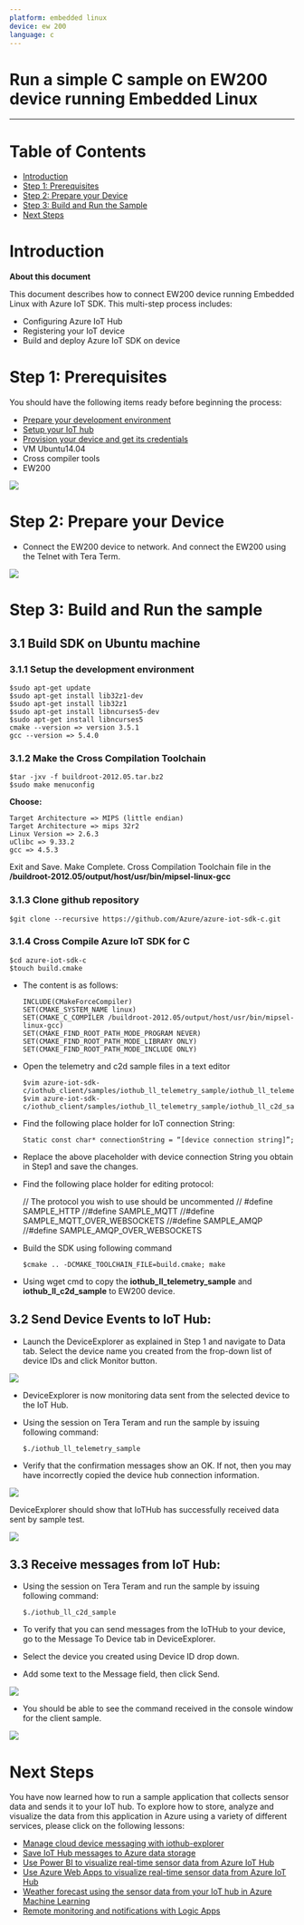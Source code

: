 ```yaml
---
platform: embedded linux
device: ew 200
language: c
---
```


Run a simple C sample on EW200 device running Embedded Linux
===
---

# Table of Contents

-   [Introduction](#Introduction)
-   [Step 1: Prerequisites](#Prerequisites)
-   [Step 2: Prepare your Device](#PrepareDevice)
-   [Step 3: Build and Run the Sample](#Build)
-   [Next Steps](#NextSteps)

<a name="Introduction"></a>
# Introduction

**About this document**

This document describes how to connect EW200 device running Embedded Linux with Azure IoT SDK. This multi-step process includes:
-   Configuring Azure IoT Hub
-   Registering your IoT device
-   Build and deploy Azure IoT SDK on device

<a name="Prerequisites"></a>
# Step 1: Prerequisites

You should have the following items ready before beginning the process:

-   [Prepare your development environment][setup-devbox-linux]
-   [Setup your IoT hub][lnk-setup-iot-hub]
-   [Provision your device and get its credentials][lnk-manage-iot-hub]
-   VM Ubuntu14.04
-   Cross compiler tools
-   EW200

![](./media/ew200/1.jpg)

<a name="PrepareDevice"></a>
# Step 2: Prepare your Device
-   Connect the EW200 device to network. And connect the EW200 using the Telnet with Tera Term.

![](./media/ew200/2.png)

<a name="Build"></a>
# Step 3: Build and Run the sample

## 3.1 Build SDK on Ubuntu machine

### 3.1.1 Setup the development environment

    $sudo apt-get update
    $sudo apt-get install lib32z1-dev
    $sudo apt-get install lib32z1
    $sudo apt-get install libncurses5-dev
    $sudo apt-get install libncurses5
    cmake --version => version 3.5.1
    gcc --version => 5.4.0

### 3.1.2 Make the Cross Compilation Toolchain

    $tar -jxv -f buildroot-2012.05.tar.bz2
    $sudo make menuconfig

**Choose:**

    Target Architecture => MIPS (little endian)
    Target Architecture => mips 32r2
    Linux Version => 2.6.3
    uClibc => 9.33.2
    gcc => 4.5.3

Exit and Save. Make Complete. Cross Compilation Toolchain file in the  **/buildroot-2012.05/output/host/usr/bin/mipsel-linux-gcc**

### 3.1.3 Clone github repository

    $git clone --recursive https://github.com/Azure/azure-iot-sdk-c.git

### 3.1.4 Cross Compile Azure IoT SDK for C

    $cd azure-iot-sdk-c
    $touch build.cmake

-   The content is as follows:

        INCLUDE(CMakeForceCompiler)
        SET(CMAKE_SYSTEM_NAME linux)
        SET(CMAKE_C_COMPILER /buildroot-2012.05/output/host/usr/bin/mipsel-linux-gcc)
        SET(CMAKE_FIND_ROOT_PATH_MODE_PROGRAM NEVER)
        SET(CMAKE_FIND_ROOT_PATH_MODE_LIBRARY ONLY)
        SET(CMAKE_FIND_ROOT_PATH_MODE_INCLUDE ONLY)

-   Open the telemetry and c2d sample files in a text editor

        $vim azure-iot-sdk-c/iothub_client/samples/iothub_ll_telemetry_sample/iothub_ll_telemetry_sample.c
        $vim azure-iot-sdk-c/iothub_client/samples/iothub_ll_telemetry_sample/iothub_ll_c2d_sample.c

-   Find the following place holder for IoT connection String:

        Static const char* connectionString = “[device connection string]”;

-   Replace the above placeholder with device connection String you obtain in Step1 and save the changes.
-   Find the following place holder for editing protocol:

    // The protocol you wish to use should be uncommented
     //
     #define SAMPLE_HTTP
     //#define SAMPLE_MQTT
     //#define SAMPLE_MQTT_OVER_WEBSOCKETS
     //#define SAMPLE_AMQP
     //#define SAMPLE_AMQP_OVER_WEBSOCKETS

-   Build the SDK using following command

        $cmake .. -DCMAKE_TOOLCHAIN_FILE=build.cmake; make

-   Using wget cmd to copy the **iothub\_ll\_telemetry\_sample** and **iothub_ll_c2d_sample** to EW200 device.

## 3.2 Send Device Events to IoT Hub:

-   Launch the DeviceExplorer as explained in Step 1 and navigate to Data tab. Select the device name you created from the frop-down list of device IDs and click Monitor button.

![](./media/ew200/3.png)

-   DeviceExplorer is now monitoring data sent from the selected device to the IoT Hub.
-   Using the session on Tera Teram and run the sample by issuing following command:

        $./iothub_ll_telemetry_sample

-   Verify that the confirmation messages show an OK. If not, then you may have incorrectly copied the device hub connection information.

![](./media/ew200/4.png)

DeviceExplorer should show that IoTHub has successfully received data sent by sample test.

![](./media/ew200/5.png)

## 3.3 Receive messages from IoT Hub:

-   Using the session on Tera Teram and run the sample by issuing following command:

        $./iothub_ll_c2d_sample

-   To verify that you can send messages from the IoTHub to your device, go to the Message To Device tab in DeviceExplorer.
-   Select the device you created using Device ID drop down.
-   Add some text to the Message field, then click Send.

![](./media/ew200/6.png)

-   You should be able to see the command received in the console window for the client sample.

![](./media/ew200/7.png)

<a name="NextSteps"></a>
# Next Steps

You have now learned how to run a sample application that collects sensor data and sends it to your IoT hub. To explore how to store, analyze and visualize the data from this application in Azure using a variety of different services, please click on the following lessons:

-   [Manage cloud device messaging with iothub-explorer]
-   [Save IoT Hub messages to Azure data storage]
-   [Use Power BI to visualize real-time sensor data from Azure IoT Hub]
-   [Use Azure Web Apps to visualize real-time sensor data from Azure IoT Hub]
-   [Weather forecast using the sensor data from your IoT hub in Azure Machine Learning]
-   [Remote monitoring and notifications with Logic Apps]   

[Manage cloud device messaging with iothub-explorer]: https://docs.microsoft.com/en-us/azure/iot-hub/iot-hub-explorer-cloud-device-messaging
[Save IoT Hub messages to Azure data storage]: https://docs.microsoft.com/en-us/azure/iot-hub/iot-hub-store-data-in-azure-table-storage
[Use Power BI to visualize real-time sensor data from Azure IoT Hub]: https://docs.microsoft.com/en-us/azure/iot-hub/iot-hub-live-data-visualization-in-power-bi
[Use Azure Web Apps to visualize real-time sensor data from Azure IoT Hub]: https://docs.microsoft.com/en-us/azure/iot-hub/iot-hub-live-data-visualization-in-web-apps
[Weather forecast using the sensor data from your IoT hub in Azure Machine Learning]: https://docs.microsoft.com/en-us/azure/iot-hub/iot-hub-weather-forecast-machine-learning
[Remote monitoring and notifications with Logic Apps]: https://docs.microsoft.com/en-us/azure/iot-hub/iot-hub-monitoring-notifications-with-azure-logic-apps
[setup-devbox-linux]: https://github.com/Azure/azure-iot-sdk-c/blob/master/doc/devbox_setup.md
[lnk-setup-iot-hub]: ../setup_iothub.md
[lnk-manage-iot-hub]: ../manage_iot_hub.md